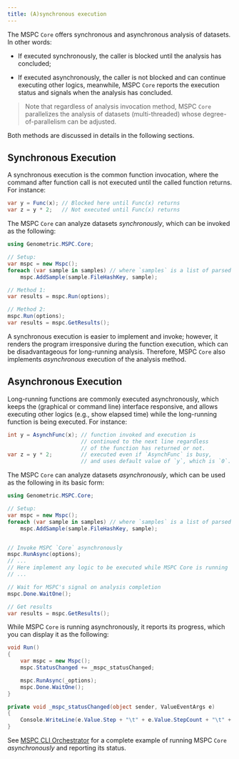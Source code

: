 ```yaml
---
title: (A)synchronous execution
---
```


The MSPC `Core` offers synchronous and asynchronous analysis
of datasets. In other words: 

- If executed synchronously, the caller is blocked until the 
analysis has concluded;

- If executed asynchronously, the caller is not blocked and can continue executing other logics, meanwhile, MSPC `Core` reports
the execution status and signals when the analysis has concluded. 

> Note that regardless of analysis invocation method, MSPC `Core`
parallelizes the analysis of datasets (multi-threaded) whose 
degree-of-parallelism can be adjusted.

Both methods are discussed in details in the following sections. 

## Synchronous Execution

A synchronous execution is the common function invocation, where 
the command after function call is not executed until the called 
function returns. For instance: 

```csharp
var y = Func(x); // Blocked here until Func(x) returns
var z = y * 2;   // Not executed until Func(x) returns
```

The MSPC `Core` can analyze datasets _synchronously_, which 
can be invoked as the following:

```csharp
using Genometric.MSPC.Core;

// Setup:
var mspc = new Mspc();
foreach (var sample in samples) // where `samples` is a list of parsed input datasets.
    mspc.AddSample(sample.FileHashKey, sample);

// Method 1:
var results = mspc.Run(options);

// Method 2:
mspc.Run(options);
var results = mspc.GetResults();
```

A synchronous execution is easier to implement and invoke;
however, it renders the program irresponsive during the function 
execution, which can be disadvantageous for long-running 
analysis. Therefore, MSPC `Core` also implements _asynchronous_
execution of the analysis method.


## Asynchronous Execution
Long-running functions are commonly executed asynchronously,
which keeps the (graphical or command line) interface responsive,
and allows executing other logics (e.g., show elapsed time)
while the long-running function is being executed. For instance: 

```csharp
int y = AsynchFunc(x); // function invoked and execution is 
                       // continued to the next line regardless 
                       // of the function has returned or not.
var z = y * 2;         // executed even if `AsynchFunc` is busy, 
                       // and uses default value of `y`, which is `0`. 
```

The MSPC `Core` can analyze datasets _asynchronously_, which can 
be used as the following in its basic form:

```csharp
using Genometric.MSPC.Core;

// Setup:
var mspc = new Mspc();
foreach (var sample in samples) // where `samples` is a list of parsed input datasets.
    mspc.AddSample(sample.FileHashKey, sample);


// Invoke MSPC `Core` asynchronously
mspc.RunAsync(options);
// ...
// Here implement any logic to be executed while MSPC Core is running
// ...

// Wait for MSPC's signal on analysis completion
mspc.Done.WaitOne();

// Get results
var results = mspc.GetResults();
```

While MSPC `Core` is running asynchronously, it reports 
its progress, which you can display it as the following:

```csharp
void Run()
{
    var mspc = new Mspc();
    mspc.StatusChanged += _mspc_statusChanged;

    mspc.RunAsync(_options);
    mspc.Done.WaitOne();
}

private void _mspc_statusChanged(object sender, ValueEventArgs e)
{
    Console.WriteLine(e.Value.Step + "\t" + e.Value.StepCount + "\t" + e.Value.Message);
}
```

See [MSPC CLI Orchestrator](https://github.com/Genometric/MSPC/blob/edce42ecb18e7c447396f038e03f2fd7d911d70e/CLI/Orchestrator.cs#L19-L73) 
for a complete example of running MSPC `Core` 
_asynchronously_ and reporting its status. 
